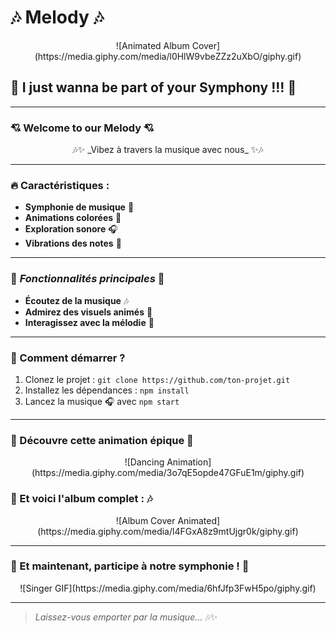 # 🎶 Melody 🎶

<p align="center">
    ![Animated Album Cover](https://media.giphy.com/media/l0HlW9vbeZZz2uXbO/giphy.gif)
</p>

## 🎹 I just wanna be part of your Symphony !!! 🎻

---

### 💘 Welcome to our Melody 💘

<p align="center">
  🎶✨ _Vibez à travers la musique avec nous_ ✨🎶
</p>

---

### 🔥 **Caractéristiques** :

- **Symphonie de musique** 🎼
- **Animations colorées** 🌈
- **Exploration sonore** 🎧
- **Vibrations des notes** 💓

---

### 🎵 _Fonctionnalités principales_ 🎵

- **Écoutez de la musique** 🎶
- **Admirez des visuels animés** 🎨
- **Interagissez avec la mélodie** 🕺

---

### 🚀 Comment démarrer ?

1. Clonez le projet : `git clone https://github.com/ton-projet.git`
2. Installez les dépendances : `npm install`
3. Lancez la musique 🎧 avec `npm start`

---

### 💫 Découvre cette animation épique 💫

<p align="center">
    ![Dancing Animation](https://media.giphy.com/media/3o7qE5opde47GFuE1m/giphy.gif)
</p>

### 📀 Et voici l'album complet : 🎶

<p align="center">
  ![Album Cover Animated](https://media.giphy.com/media/l4FGxA8z9mtUjgr0k/giphy.gif)
</p>

---

### 🎤 Et maintenant, participe à notre symphonie ! 🎤

<p align="center">
    ![Singer GIF](https://media.giphy.com/media/6hfJfp3FwH5po/giphy.gif)
</p>

---

> _Laissez-vous emporter par la musique..._ 🎶✨
